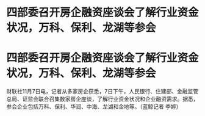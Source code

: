 # 四部委召开房企融资座谈会了解行业资金状况，万科、保利、龙湖等参会

# 四部委召开房企融资座谈会了解行业资金状况，万科、保利、龙湖等参会

财联社11月7日电，记者从多家房企获悉，7日下午，人民银行、住建部、金融监管总局、证监会联合召集数家房企座谈，了解行业资金状况和企业融资需求。据悉，参会企业包括万科、保利、华润、中海、龙湖和金地等。（蓝鲸记者
李婷）

